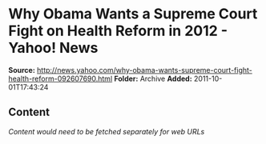 # Why Obama Wants a Supreme Court Fight on Health Reform in 2012 - Yahoo! News

**Source:** http://news.yahoo.com/why-obama-wants-supreme-court-fight-health-reform-092607690.html
**Folder:** Archive
**Added:** 2011-10-01T17:43:24




## Content
*Content would need to be fetched separately for web URLs*
